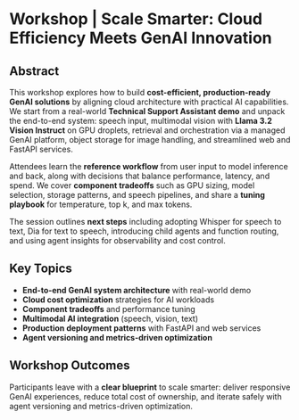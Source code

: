 # Workshop | Scale Smarter: Cloud Efficiency Meets GenAI Innovation

## Abstract

This workshop explores how to build **cost-efficient, production-ready GenAI solutions** by aligning cloud architecture with practical AI capabilities. We start from a real-world **Technical Support Assistant demo** and unpack the end-to-end system: speech input, multimodal vision with **Llama 3.2 Vision Instruct** on GPU droplets, retrieval and orchestration via a managed GenAI platform, object storage for image handling, and streamlined web and FastAPI services.

Attendees learn the **reference workflow** from user input to model inference and back, along with decisions that balance performance, latency, and spend. We cover **component tradeoffs** such as GPU sizing, model selection, storage patterns, and speech pipelines, and share a **tuning playbook** for temperature, top k, and max tokens.

The session outlines **next steps** including adopting Whisper for speech to text, Dia for text to speech, introducing child agents and function routing, and using agent insights for observability and cost control.

## Key Topics

- **End-to-end GenAI system architecture** with real-world demo
- **Cloud cost optimization** strategies for AI workloads
- **Component tradeoffs** and performance tuning
- **Multimodal AI integration** (speech, vision, text)
- **Production deployment patterns** with FastAPI and web services
- **Agent versioning and metrics-driven optimization**

## Workshop Outcomes

Participants leave with a **clear blueprint** to scale smarter: deliver responsive GenAI experiences, reduce total cost of ownership, and iterate safely with agent versioning and metrics-driven optimization.
